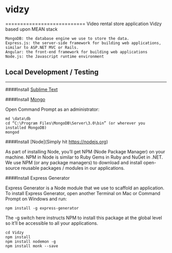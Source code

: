 # vidzy
===========================
Video rental store application Vidzy based upon MEAN stack

    MongoDB: the database engine we use to store the data.
    Express.js: the server-side framework for building web applications, similar to ASP.NET MVC or Rails.
    Angular: the front-end framework for building web applications  
    Node.js: the Javascript runtime environment




## Local Development / Testing
---------------------------------------
####Install [Sublime Text](http://sublimetext.com)

####Install [Mongo](http://mongodb.org)

Open Command Prompt as an administrator:

	md \data\db
	cd “C:\Program Files\MongoDB\Server\3.0\bin” (or wherever you installed MongoDB)
	mongod

####Install [Node](Simply hit https://nodejs.org)

As part of installing Node, you’ll get NPM (Node Package Manager) on your machine. NPM in Node is similar to Ruby Gems in Ruby and NuGet in .NET. We use NPM (or any package managers) to download and install open-source reusable packages / modules in our applications.

####Install Express Generator

Express Generator is a Node module that we use to scaffold an application. To install Express Generator, open another Terminal on Mac or Command Prompt on Windows and run:

    npm install -g express-generator
    
The -g switch here instructs NPM to install this package at the global level so it’ll be accessible to all your applications.

    cd Vidzy
    npm install 
    npm install nodemon -g
    npm install monk --save 
